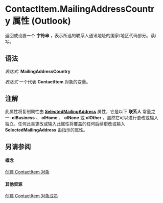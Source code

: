 
# ContactItem.MailingAddressCountry 属性 (Outlook)

返回或设置一个 **字符串** ，表示所选的联系人通讯地址的国家/地区代码部分。读/写。


## 语法

 _表达式_. **MailingAddressCountry**

 _表达式_ 一个代表 **ContactItem** 对象的变量。


## 注解

此属性将复制属性由 **[SelectedMailingAddress](7f0a68a0-2663-276f-7217-f580d63edb51.md)** 属性，它是以下 **联系人** 常量之一: **olBusiness** 、 **olHome** 、 **olNone** 或 **olOther** 。虽然它可以进行更改或输入独立，任何此类更改或输入此属性将覆盖的任何后续更改或输入 **SelectedMailingAddress** 由指示的属性。


## 另请参阅


#### 概念


[创建 ContactItem 对象](8e32093c-a678-f1fd-3f35-c2d8994d166f.md)
#### 其他资源


[创建 ContactItem 对象成员](a8b13369-4c87-02aa-e62a-1f3067e559fa.md)